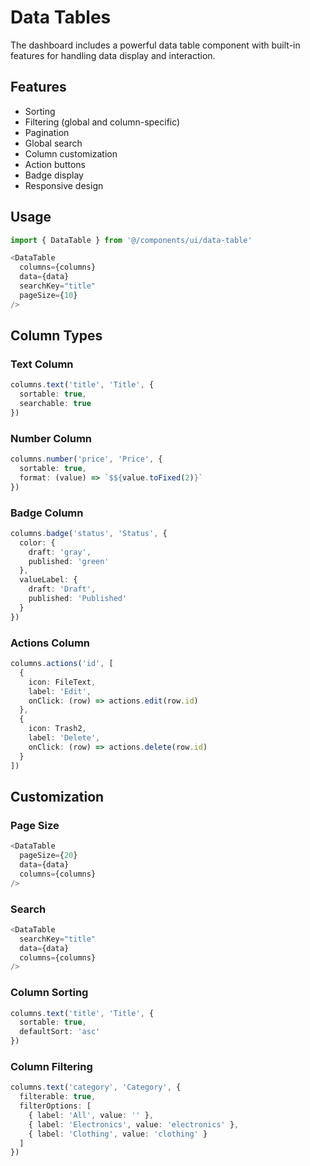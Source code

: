 # Data Tables

The dashboard includes a powerful data table component with built-in features for handling data display and interaction.

## Features

- Sorting
- Filtering (global and column-specific)
- Pagination
- Global search
- Column customization
- Action buttons
- Badge display
- Responsive design

## Usage

```typescript
import { DataTable } from '@/components/ui/data-table'

<DataTable
  columns={columns}
  data={data}
  searchKey="title"
  pageSize={10}
/>
```

## Column Types

### Text Column
```typescript
columns.text('title', 'Title', {
  sortable: true,
  searchable: true
})
```

### Number Column
```typescript
columns.number('price', 'Price', {
  sortable: true,
  format: (value) => `$${value.toFixed(2)}`
})
```

### Badge Column
```typescript
columns.badge('status', 'Status', {
  color: {
    draft: 'gray',
    published: 'green'
  },
  valueLabel: {
    draft: 'Draft',
    published: 'Published'
  }
})
```

### Actions Column
```typescript
columns.actions('id', [
  {
    icon: FileText,
    label: 'Edit',
    onClick: (row) => actions.edit(row.id)
  },
  {
    icon: Trash2,
    label: 'Delete',
    onClick: (row) => actions.delete(row.id)
  }
])
```

## Customization

### Page Size
```typescript
<DataTable
  pageSize={20}
  data={data}
  columns={columns}
/>
```

### Search
```typescript
<DataTable
  searchKey="title"
  data={data}
  columns={columns}
/>
```

### Column Sorting
```typescript
columns.text('title', 'Title', {
  sortable: true,
  defaultSort: 'asc'
})
```

### Column Filtering
```typescript
columns.text('category', 'Category', {
  filterable: true,
  filterOptions: [
    { label: 'All', value: '' },
    { label: 'Electronics', value: 'electronics' },
    { label: 'Clothing', value: 'clothing' }
  ]
})
``` 